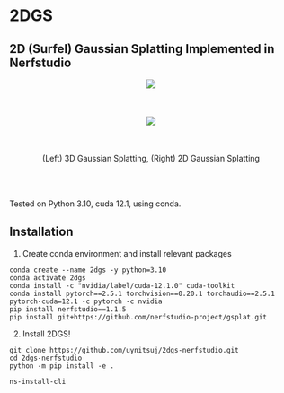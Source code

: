 # 2DGS 
## 2D (Surfel) Gaussian Splatting Implemented in Nerfstudio


<div align="center">
<img src="media/3DGSvs2DGSrgb.gif"/>
<div style="height: 50px;">&nbsp;</div>
<img src="media/3DGSvs2DGSdepth.gif"/>
<div style="height: 50px;">&nbsp;</div>
(Left) 3D Gaussian Splatting, (Right) 2D Gaussian Splatting
<div style="height: 50px;">&nbsp;</div>
</div>

Tested on Python 3.10, cuda 12.1, using conda. 

## Installation
1. Create conda environment and install relevant packages
```
conda create --name 2dgs -y python=3.10
conda activate 2dgs
conda install -c "nvidia/label/cuda-12.1.0" cuda-toolkit
conda install pytorch==2.5.1 torchvision==0.20.1 torchaudio==2.5.1 pytorch-cuda=12.1 -c pytorch -c nvidia
pip install nerfstudio==1.1.5
pip install git+https://github.com/nerfstudio-project/gsplat.git
```

2. Install 2DGS!
```
git clone https://github.com/uynitsuj/2dgs-nerfstudio.git
cd 2dgs-nerfstudio
python -m pip install -e .

ns-install-cli
```